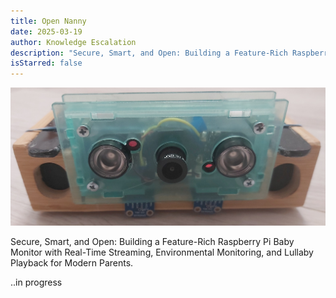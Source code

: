 ```yaml
---
title: Open Nanny
date: 2025-03-19
author: Knowledge Escalation
description: "Secure, Smart, and Open: Building a Feature-Rich Raspberry Pi Baby Monitor with Real-Time Streaming, Environmental Monitoring, and Lullaby Playback for Modern Parents."
isStarred: false
---
```


![XI](1.png)

Secure, Smart, and Open: Building a Feature-Rich Raspberry Pi Baby Monitor with Real-Time Streaming, Environmental Monitoring, and Lullaby Playback for Modern Parents.

..in progress



